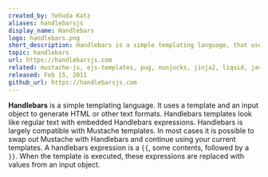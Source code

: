 ```yaml
---
created_by: Yehuda Katz
aliases: handlebarsjs
display_name: Handlebars
logo: handlebars.png
short_description: Handlebars is a simple templating language, that uses a template and an input object to generate HTML or other text formats.
topic: handlebars
url: https://handlebarsjs.com
related: mustache-js, ejs-templates, pug, nunjucks, jinja2, liquid, javascript, templating
released: Feb 15, 2011
github_url: https://handlebarsjs.com
---
```

**Handlebars** is a simple templating language. It uses a template and an input object to generate HTML or other text formats. Handlebars templates look like regular text with embedded Handlebars expressions. Handlebars is largely compatible with Mustache templates. In most cases it is possible to swap out Mustache with Handlebars and continue using your current templates. A handlebars expression is a `{{`, some contents, followed by a `}}`. When the template is executed, these expressions are replaced with values from an input object.
